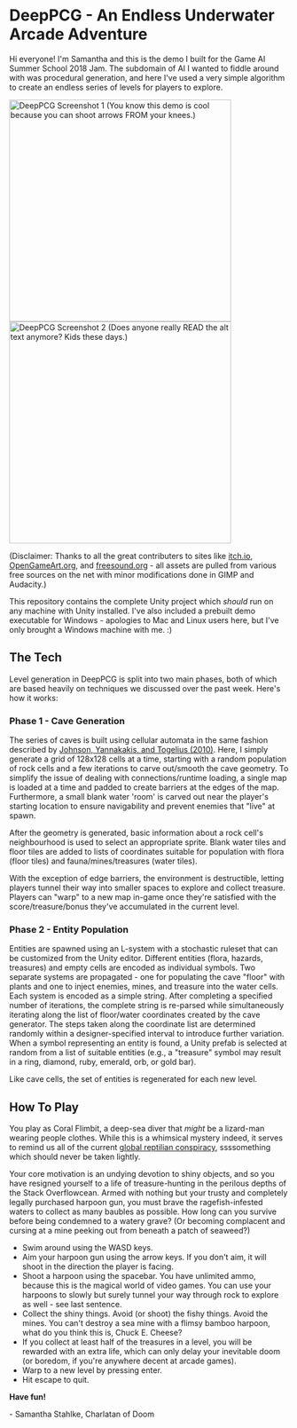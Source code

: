 # DeepPCG - An Endless Underwater Arcade Adventure
Hi everyone! I'm Samantha and this is the demo I built for the Game AI Summer School 2018 Jam. The subdomain of AI I wanted to fiddle around with was procedural generation, and here I've used a very simple algorithm to create an endless series of levels for players to explore.  
  
<img src="https://i.imgur.com/cZLeeo3.png" alt="DeepPCG Screenshot 1 (You know this demo is cool because you can shoot arrows FROM your knees.)" width="400"/> <img src="https://i.imgur.com/Hql19CV.png" alt="DeepPCG Screenshot 2 (Does anyone really READ the alt text anymore? Kids these days.)" width="400"/>

(Disclaimer: Thanks to all the great contributers to sites like [itch.io](https://itch.io/), [OpenGameArt.org](https://opengameart.org/), and [freesound.org](https://freesound.org/) - all assets are pulled from various free sources on the net with minor modifications done in GIMP and Audacity.)  

This repository contains the complete Unity project which *should* run on any machine with Unity installed. I've also included a prebuilt demo executable for Windows - apologies to Mac and Linux users here, but I've only brought a Windows machine with me. :)

## The Tech
Level generation in DeepPCG is split into two main phases, both of which are based heavily on techniques we discussed over the past week. Here's how it works:
### Phase 1 - Cave Generation
The series of caves is built using cellular automata in the same fashion described by [Johnson, Yannakakis, and Togelius (2010)](http://julian.togelius.com/Johnson2010Cellular.pdf). Here, I simply generate a grid of 128x128 cells at a time, starting with a random population of rock cells and a few iterations to carve out/smooth the cave geometry. To simplify the issue of dealing with connections/runtime loading, a single map is loaded at a time and padded to create barriers at the edges of the map. Furthermore, a small blank water 'room' is carved out near the player's starting location to ensure navigability and prevent enemies that "live" at spawn.

After the geometry is generated, basic information about a rock cell's neighbourhood is used to select an appropriate sprite. Blank water tiles and floor tiles are added to lists of coordinates suitable for population with flora (floor tiles) and fauna/mines/treasures (water tiles). 

With the exception of edge barriers, the environment is destructible, letting players tunnel their way into smaller spaces to explore and collect treasure. Players can "warp" to a new map in-game once they're satisfied with the score/treasure/bonus they've accumulated in the current level. 
### Phase 2 - Entity Population
Entities are spawned using an L-system with a stochastic ruleset that can be customized from the Unity editor. Different entities (flora, hazards, treasures) and empty cells are encoded as individual symbols. Two separate systems are propagated - one for populating the cave "floor" with plants and one to inject enemies, mines, and treasure into the water cells. Each system is encoded as a simple string. After completing a specified number of iterations, the complete string is re-parsed while simultaneously iterating along the list of floor/water coordinates created by the cave generator. The steps taken along the coordinate list are determined randomly within a designer-specified interval to introduce further variation. When a symbol representing an entity is found, a Unity prefab is selected at random from a list of suitable entities (e.g., a "treasure" symbol may result in a ring, diamond, ruby, emerald, orb, or gold bar). 

Like cave cells, the set of entities is regenerated for each new level.
## How To Play
You play as Coral Flimbit, a deep-sea diver that *might* be a lizard-man wearing people clothes. While this is a whimsical mystery indeed, it serves to remind us all of the current [global reptilian conspiracy](http://reddit.com/r/sneks), ssssomething which should never be taken lightly.

Your core motivation is an undying devotion to shiny objects, and so you have resigned yourself to a life of treasure-hunting in the perilous depths of the Stack Overflowcean. Armed with nothing but your trusty and completely legally purchased harpoon gun, you must brave the ragefish-infested waters to collect as many baubles as possible. How long can you survive before being condemned to a watery grave? (Or becoming complacent and cursing at a mine peeking out from beneath a patch of seaweed?)

- Swim around using the WASD keys.  
- Aim your harpoon gun using the arrow keys. If you don't aim, it will shoot in the direction the player is facing.  
- Shoot a harpoon using the spacebar. You have unlimited ammo, because this is the magical world of video games. You can use your harpoons to slowly but surely tunnel your way through rock to explore as well - see last sentence.   
- Collect the shiny things. Avoid (or shoot) the fishy things. Avoid the mines. You can't destroy a sea mine with a flimsy bamboo harpoon, what do you think this is, Chuck E. Cheese?  
- If you collect at least half of the treasures in a level, you will be rewarded with an extra life, which can only delay your inevitable doom (or boredom, if you're anywhere decent at arcade games).  
- Warp to a new level by pressing enter.
- Hit escape to quit.  
  
**Have fun!**  
  
\- Samantha Stahlke, Charlatan of Doom
